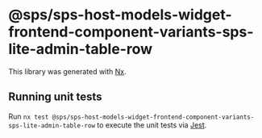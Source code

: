 # @sps/sps-host-models-widget-frontend-component-variants-sps-lite-admin-table-row

This library was generated with [Nx](https://nx.dev).

## Running unit tests

Run `nx test @sps/sps-host-models-widget-frontend-component-variants-sps-lite-admin-table-row` to execute the unit tests via [Jest](https://jestjs.io).
